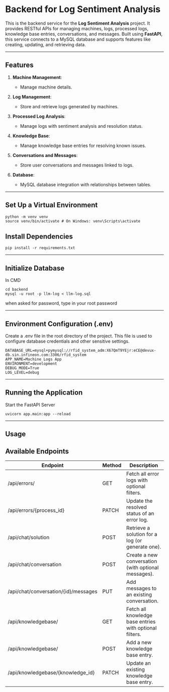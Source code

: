 # Backend for Log Sentiment Analysis

This is the backend service for the **Log Sentiment Analysis** project. It provides RESTful APIs for managing machines, logs, processed logs, knowledge base entries, conversations, and messages. Built using **FastAPI**, this service connects to a MySQL database and supports features like creating, updating, and retrieving data.

---

## **Features**

1. **Machine Management**:

   - Manage machine details.

2. **Log Management**:

   - Store and retrieve logs generated by machines.

3. **Processed Log Analysis**:

   - Manage logs with sentiment analysis and resolution status.

4. **Knowledge Base**:

   - Manage knowledge base entries for resolving known issues.

5. **Conversations and Messages**:

   - Store user conversations and messages linked to logs.

6. **Database**:
   - MySQL database integration with relationships between tables.

---

## **Set Up a Virtual Environment**

```
python -m venv venv
source venv/bin/activate # On Windows: venv\Scripts\activate

```

## **Install Dependencies**

```
pip install -r requirements.txt
```

---

## **Initialize Database**

In CMD

```
cd backend
mysql -u root -p llm-log < llm-log.sql
```

when asked for password, type in your root password

---

## **Environment Configuration (.env)**

Create a .env file in the root directory of the project. This file is used to configure database credentials and other sensitive settings.

```
DATABASE_URL=mysql+pymysql://rfid_system_adm:X67QmT9YEjr:eCE@devux-db.sin.infineon.com:3306/rfid_system
APP_NAME=Machine Logs App
ENVIRONMENT=development
DEBUG_MODE=True
LOG_LEVEL=debug
```

---

## **Running the Application**

Start the FastAPI Server

```
uvicorn app.main:app --reload
```

---

## **Usage**

## Available Endpoints

| Endpoint                             | Method | Description                                             |
| ------------------------------------ | ------ | ------------------------------------------------------- |
| /api/errors/                         | GET    | Fetch all error logs with optional filters.             |
| /api/errors/{process_id}             | PATCH  | Update the resolved status of an error log.             |
| /api/chat/solution                   | POST   | Retrieve a solution for a log (or generate one).        |
| /api/chat/conversation               | POST   | Create a new conversation (with optional messages).     |
| /api/chat/conversation/{id}/messages | PUT    | Add messages to an existing conversation.               |
| /api/knowledgebase/                  | GET    | Fetch all knowledge base entries with optional filters. |
| /api/knowledgebase/                  | POST   | Add a new knowledge base entry.                         |
| /api/knowledgebase/{knowledge_id}    | PATCH  | Update an existing knowledge base entry.                |

